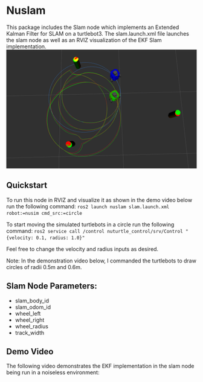 # Nuslam
This package includes the Slam node which implements an Extended Kalman Filter for SLAM on a turtlebot3. The slam.launch.xml file launches the slam node as well as an RVIZ visualization of the EKF Slam implementation.
![Alt text](hw3FINAL1.png)
## Quickstart
To run this node in RVIZ and visualize it as shown in the demo video below run the following command:
```ros2 launch nuslam slam.launch.xml robot:=nusim cmd_src:=circle```

To start moving the simulated turtlebots in a circle run the following command:
```ros2 service call /control nuturtle_control/srv/Control "{velocity: 0.1, radius: 1.0}"```

Feel free to change the velocity and radius inputs as desired.

Note: In the demonstration video below, I commanded the turtlebots to draw circles of radii 0.5m and 0.6m.

## Slam Node Parameters:
- slam_body_id
- slam_odom_id
- wheel_left
- wheel_right
- wheel_radius
- track_width

## Demo Video
The following video demonstrates the EKF implementation in the slam node being run in a noiseless environment:
